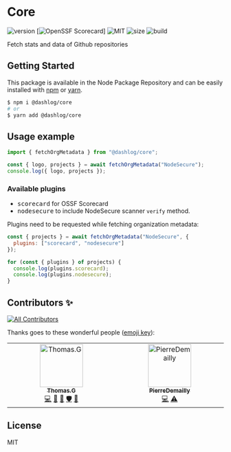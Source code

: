 # Core
![version](https://img.shields.io/badge/dynamic/json.svg?style=for-the-badge&url=https://raw.githubusercontent.com/dashlog/core/master/package.json&query=$.version&label=Version)
[![OpenSSF
Scorecard](https://api.securityscorecards.dev/projects/github.com/dashlog/core/badge?style=for-the-badge)]
![MIT](https://img.shields.io/github/license/mashape/apistatus.svg?style=for-the-badge)
![size](https://img.shields.io/github/languages/code-size/dashlog/core?style=for-the-badge)
![build](https://img.shields.io/github/actions/workflow/status/dashlog/core/node.js.yml?style=for-the-badge)

Fetch stats and data of Github repositories

## Getting Started

This package is available in the Node Package Repository and can be easily installed with [npm](https://docs.npmjs.com/getting-started/what-is-npm) or [yarn](https://yarnpkg.com).

```bash
$ npm i @dashlog/core
# or
$ yarn add @dashlog/core
```

## Usage example

```ts
import { fetchOrgMetadata } from "@dashlog/core";

const { logo, projects } = await fetchOrgMetadata("NodeSecure");
console.log({ logo, projects });
```

### Available plugins

- <kbd>scorecard</kbd> for OSSF Scorecard
- <kbd>nodesecure</kbd> to include NodeSecure scanner `verify` method.

Plugins need to be requested while fetching organization metadata:
```js
const { projects } = await fetchOrgMetadata("NodeSecure", {
  plugins: ["scorecard", "nodesecure"]
});

for (const { plugins } of projects) {
  console.log(plugins.scorecard);
  console.log(plugins.nodesecure);
}
```

## Contributors ✨

<!-- ALL-CONTRIBUTORS-BADGE:START - Do not remove or modify this section -->
[![All Contributors](https://img.shields.io/badge/all_contributors-2-orange.svg?style=flat-square)](#contributors-)
<!-- ALL-CONTRIBUTORS-BADGE:END -->

Thanks goes to these wonderful people ([emoji key](https://allcontributors.org/docs/en/emoji-key)):

<!-- ALL-CONTRIBUTORS-LIST:START - Do not remove or modify this section -->
<!-- prettier-ignore-start -->
<!-- markdownlint-disable -->
<table>
  <tbody>
    <tr>
      <td align="center" valign="top" width="14.28%"><a href="https://github.com/fraxken"><img src="https://avatars.githubusercontent.com/u/4438263?v=4?s=100" width="100px;" alt="Thomas.G"/><br /><sub><b>Thomas.G</b></sub></a><br /><a href="https://github.com/dashlog/core/commits?author=fraxken" title="Code">💻</a> <a href="https://github.com/dashlog/core/issues?q=author%3Afraxken" title="Bug reports">🐛</a> <a href="#maintenance-fraxken" title="Maintenance">🚧</a> <a href="#security-fraxken" title="Security">🛡️</a> <a href="https://github.com/dashlog/core/pulls?q=is%3Apr+reviewed-by%3Afraxken" title="Reviewed Pull Requests">👀</a></td>
      <td align="center" valign="top" width="14.28%"><a href="https://github.com/PierreDemailly"><img src="https://avatars.githubusercontent.com/u/39910767?v=4?s=100" width="100px;" alt="PierreDemailly"/><br /><sub><b>PierreDemailly</b></sub></a><br /><a href="https://github.com/dashlog/core/commits?author=PierreDemailly" title="Code">💻</a> <a href="https://github.com/dashlog/core/commits?author=PierreDemailly" title="Tests">⚠️</a></td>
    </tr>
  </tbody>
</table>

<!-- markdownlint-restore -->
<!-- prettier-ignore-end -->

<!-- ALL-CONTRIBUTORS-LIST:END -->

## License
MIT

